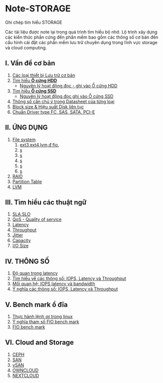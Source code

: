 # Note-STORAGE
Ghi chép tìm hiểu STORAGE

Các tài liệu được note lại trong quá trình tìm hiểu bộ nhớ. Lộ trình xây dựng các kiến thức phần cứng đến phần mềm bao gồm các thông số cơ bản đến cấu hình cài đặt các phần mềm lưu trữ chuyên dụng trong lĩnh vực storage và cloud computing.
## I. Vấn đề cơ bản	
1. [Các loại thiết bị Lưu trữ cơ bản](/Docs/1.Types-of-storage-devices.md)
1. [Tìm hiểu **Ổ cứng HDD**](/Docs/2.hard-disk-drive.md)
    * [Nguyên lý hoạt động đọc - ghi vào Ổ cứng HDD](/Docs/2.2-Write-Read-HDD.md)
1. [Tìm hiểu **Ổ cứng SSD**](/Docs/3.SSD.md)
    * [Nguyên lý hoạt động đọc ghi vào  Ổ cứng SSD](/Docs//Docs/3.2-ssd-work.md)
1. [Thông số cần chú ý trong Datasheet của từng loại](/Docs/4.data-sheet-drive.md)
1. [Block size & Hiệu suất Disk liên tục](/Docs/5.performance&block.md)
1. [Chuẩn Driver type FC, SAS, SATA, PCI-E](/Docs/6.drive-interfaces.md)
## II. ỨNG DỤNG
1. [File system](/Docs/)
    1. [ext3,ext4,lvm,đ fio,]()
    1. [s]()
    1. [s]()
    1. [s]()
    1. [s]()
    1. [s]()
1. [RAID](/Docs/)
1. [Partition Table](/Docs/)
1. [LVM](/Docs/)
## III. Tìm hiểu các thuật ngữ	
1. [SLA,SLO](/Docs/)
1. [QoS - Quality of service](/Docs/)
1. [Latency](/Docs/)
1. [Throughput](/Docs/)
1. [Jitter](/Docs/)
1. [Capacity](/Docs/)
1. [I/O Size](/Docs/)
## IV. THÔNG SỐ	
1. [Độ quan trọng latency](/Docs/)
1. [Tìm hiểu về các thông số: IOPS, Latency và Throughput](/Docs/)
1. [Mối quan hệ; IOPS latency và bandwidth](/Docs/)
1. [Ý nghĩa các thông số: IOPS, Latency và Throughput](/Docs/)
## V. Bench mark ổ đĩa	
1. [Thực hành lệnh `dd` trong linux](/Docs/)
1. [Ý nghĩa tham số FIO bench mark](/Docs/)       
1. [FIO bench mark](/Docs/)   
## VI. Cloud and Storage
1. [CEPH](/)
1. [SAN](/)
1. [vSAN](/)
1. [OWNCLOUD](/) 
1. [NEXTCLOUD](/)